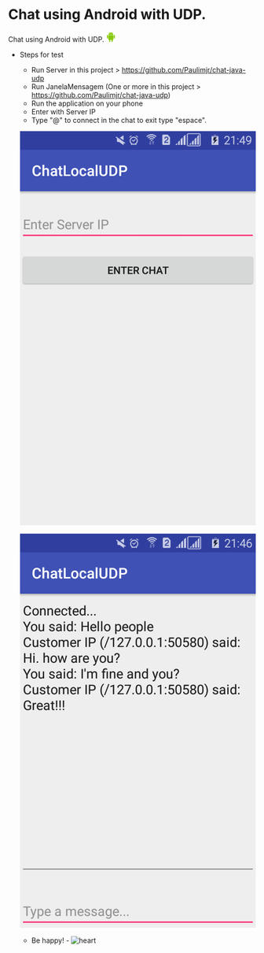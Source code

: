 # Chat using Android with UDP.
Chat using Android with UDP. <img class="emoji" alt="android" height="20" width="20" src="https://github.com/Paulimjr/chat-android-udp/blob/master/app/src/main/res/drawable/android-48.png">

- Steps for test
  - Run Server in this project > https://github.com/Paulimjr/chat-java-udp
  - Run JanelaMensagem (One or more in this project > https://github.com/Paulimjr/chat-java-udp)
  - Run the application on your phone
  - Enter with Server IP
  - Type "@" to connect in the chat to exit type "espace".
  
  ![Screenshot](https://github.com/Paulimjr/chat-android-udp/blob/master/app/src/main/res/drawable/Screenshot_2018-04-04-21-49-00.png "Home screen")
  
  ![Screenshot](https://github.com/Paulimjr/chat-android-udp/blob/master/app/src/main/res/drawable/Screenshot_2018-04-04-21-46-43.png "Chat screen")
  
  - Be happy! - <img class="emoji" alt="heart" height="20" width="20" src="https://assets-cdn.github.com/images/icons/emoji/unicode/2764.png">
